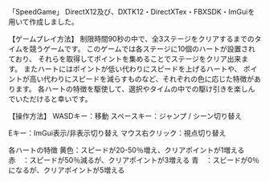 「SpeedGame」
DirectX12及び、DXTK12・DirectXTex・FBXSDK・ImGuiを用いて作成しました。

【ゲームプレイ方法】
制限時間90秒の中で、全3ステージをクリアするまでのタイムを競うゲームです。
このゲームでは各ステージに10個のハートが設置されており、
それらを取得してポイントを集めることでステージをクリア出来ます。
またハートにはポイントが低い代わりにスピードを上げるハートや、
ポイントが高い代わりにスピードを減らすものなど、それぞれの色に応じた特徴があります。
各ハートの特徴を駆使して、選択やタイムの中での駆け引きを楽しんでいただけると幸いです。

【操作方法】
WASDキー：移動
スペースキー：ジャンプ / シーン切り替え

Eキー：ImGui表示/非表示切り替え
マウス右クリック：視点切り替え

各ハートの特徴
黄色：スピードが20-50％増え、クリアポイントが1増える
赤　：スピードが50％減るが、クリアポイントが3増える
青　：スピードが0％になるが、クリアポイントが5増える
